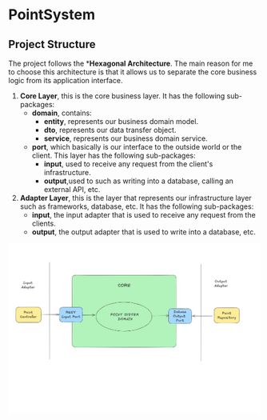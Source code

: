 # PointSystem

## Project Structure

The project follows the ***Hexagonal Architecture**.
The main reason for me to choose this architecture is that it allows us to separate the core business logic from its application interface.

1. **Core Layer**, this is the core business layer. It has the following sub-packages:
   - **domain**, contains:
       - **entity**, represents our business domain model.
       - **dto**, represents our data transfer object.
       - **service**, represents our business domain service.
   - **port**, which basically is our interface to the outside world or the client. This layer has the following sub-packages:
       - **input**, used to receive any request from the client's infrastructure.
       - **output**,used to such as writing into a database, calling an external API, etc.
2. **Adapter Layer**, this is the layer that represents our infrastructure layer such as frameworks, database, etc. It has the following sub-packages:
   - **input**, the input adapter that is used to receive any request from the clients.
   - **output**, the output adapter that is used to write into a database, etc.

![Alt text](POINT-SYSTEM.png)
